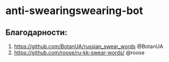 # anti-swearingswearing-bot
## Благодарности:
1. https://github.com/BotanUA/russian_swear_words @BotanUA
2. https://github.com/roose/ru-kk-swear-words/ @roose
